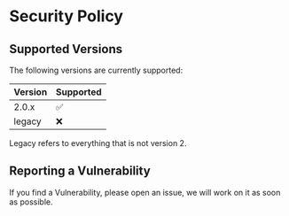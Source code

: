 # Security Policy

## Supported Versions

The following versions are currently supported:

| Version | Supported          |
| ------- | ------------------ |
| 2.0.x   | :white_check_mark: |
| legacy  | :x:                |

Legacy refers to everything that is not version 2.

## Reporting a Vulnerability

If you find a Vulnerability, please open an issue, we will work on it as soon as possible.
